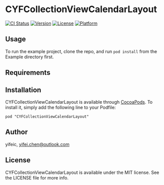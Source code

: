 # CYFCollectionViewCalendarLayout

[![CI Status](http://img.shields.io/travis/yifeic/CYFCollectionViewCalendarLayout.svg?style=flat)](https://travis-ci.org/yifeic/CYFCollectionViewCalendarLayout)
[![Version](https://img.shields.io/cocoapods/v/CYFCollectionViewCalendarLayout.svg?style=flat)](http://cocoadocs.org/docsets/CYFCollectionViewCalendarLayout)
[![License](https://img.shields.io/cocoapods/l/CYFCollectionViewCalendarLayout.svg?style=flat)](http://cocoadocs.org/docsets/CYFCollectionViewCalendarLayout)
[![Platform](https://img.shields.io/cocoapods/p/CYFCollectionViewCalendarLayout.svg?style=flat)](http://cocoadocs.org/docsets/CYFCollectionViewCalendarLayout)

## Usage

To run the example project, clone the repo, and run `pod install` from the Example directory first.

## Requirements

## Installation

CYFCollectionViewCalendarLayout is available through [CocoaPods](http://cocoapods.org). To install
it, simply add the following line to your Podfile:

    pod "CYFCollectionViewCalendarLayout"

## Author

yifeic, yifei.chen@outlook.com

## License

CYFCollectionViewCalendarLayout is available under the MIT license. See the LICENSE file for more info.

